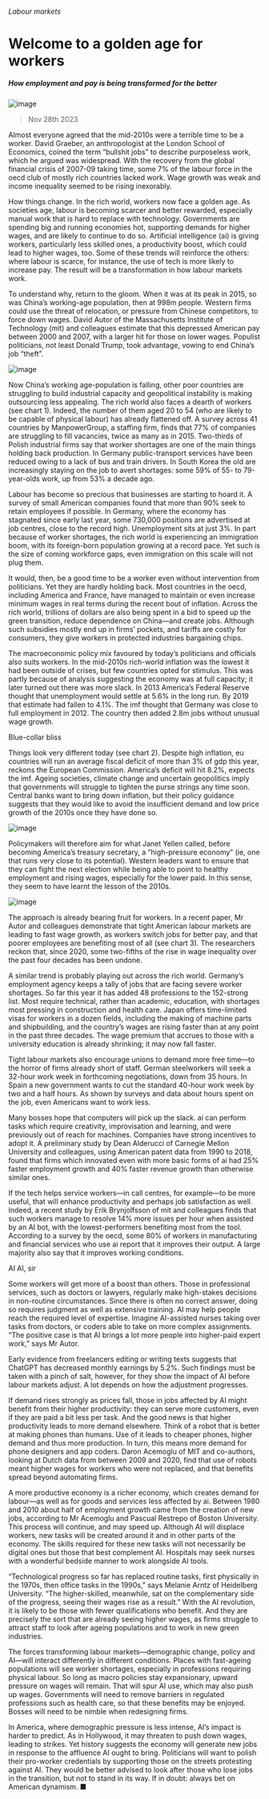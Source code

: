 ###### Labour markets
# Welcome to a golden age for workers 
##### How employment and pay is being transformed for the better 
![image](images/20231202_FND001.jpg) 
> Nov 28th 2023 
Almost everyone agreed that the mid-2010s were a terrible time to be a worker. David Graeber, an anthropologist at the London School of Economics, coined the term “bullshit jobs” to describe purposeless work, which he argued was widespread. With the recovery from the global financial crisis of 2007-09 taking time, some 7% of the labour force in the oecd club of mostly rich countries lacked work. Wage growth was weak and income inequality seemed to be rising inexorably.
How things change. In the rich world, workers now face a golden age. As societies age, labour is becoming scarcer and better rewarded, especially manual work that is hard to replace with technology. Governments are spending big and running economies hot, supporting demands for higher wages, and are likely to continue to do so. Artificial intelligence (ai) is giving workers, particularly less skilled ones, a productivity boost, which could lead to higher wages, too. Some of these trends will reinforce the others: where labour is scarce, for instance, the use of tech is more likely to increase pay. The result will be a transformation in how labour markets work.
To understand why, return to the gloom. When it was at its peak in 2015, so was China’s working-age population, then at 998m people. Western firms could use the threat of relocation, or pressure from Chinese competitors, to force down wages. David Autor of the Massachusetts Institute of Technology (mit) and colleagues estimate that this depressed American pay between 2000 and 2007, with a larger hit for those on lower wages. Populist politicians, not least Donald Trump, took advantage, vowing to end China’s job “theft”. 
![image](images/20231202_FNC568.png) 

Now China’s working age-population is falling, other poor countries are struggling to build industrial capacity and geopolitical instability is making outsourcing less appealing. The rich world also faces a dearth of workers (see chart 1). Indeed, the number of them aged 20 to 54 (who are likely to be capable of physical labour) has already flattened off. A survey across 41 countries by ManpowerGroup, a staffing firm, finds that 77% of companies are struggling to fill vacancies, twice as many as in 2015. Two-thirds of Polish industrial firms say that worker shortages are one of the main things holding back production. In Germany public-transport services have been reduced owing to a lack of bus and train drivers. In South Korea the old are increasingly staying on the job to avert shortages: some 59% of 55- to 79-year-olds work, up from 53% a decade ago. 
Labour has become so precious that businesses are starting to hoard it. A survey of small American companies found that more than 90% seek to retain employees if possible. In Germany, where the economy has stagnated since early last year, some 730,000 positions are advertised at job centres, close to the record high. Unemployment sits at just 3%. In part because of worker shortages, the rich world is experiencing an immigration boom, with its foreign-born population growing at a record pace. Yet such is the size of coming workforce gaps, even immigration on this scale will not plug them.
It would, then, be a good time to be a worker even without intervention from politicians. Yet they are hardly holding back. Most countries in the oecd, including America and France, have managed to maintain or even increase minimum wages in real terms during the recent bout of inflation. Across the rich world, trillions of dollars are also being spent in a bid to speed up the green transition, reduce dependence on China—and create jobs. Although such subsidies mostly end up in firms’ pockets, and tariffs are costly for consumers, they give workers in protected industries bargaining chips. 
The macroeconomic policy mix favoured by today’s politicians and officials also suits workers. In the mid-2010s rich-world inflation was the lowest it had been outside of crises, but few countries opted for stimulus. This was partly because of analysis suggesting the economy was at full capacity; it later turned out there was more slack. In 2013 America’s Federal Reserve thought that unemployment would settle at 5.6% in the long run. By 2019 that estimate had fallen to 4.1%. The imf thought that Germany was close to full employment in 2012. The country then added 2.8m jobs without unusual wage growth.
Blue-collar bliss
Things look very different today (see chart 2). Despite high inflation, eu countries will run an average fiscal deficit of more than 3% of gdp this year, reckons the European Commission. America’s deficit will hit 8.2%, expects the imf. Ageing societies, climate change and uncertain geopolitics imply that governments will struggle to tighten the purse strings any time soon. Central banks want to bring down inflation, but their policy guidance suggests that they would like to avoid the insufficient demand and low price growth of the 2010s once they have done so. 
![image](images/20231202_FNC569.png) 

Policymakers will therefore aim for what Janet Yellen called, before becoming America’s treasury secretary, a “high-pressure economy” (ie, one that runs very close to its potential). Western leaders want to ensure that they can fight the next election while being able to point to healthy employment and rising wages, especially for the lower paid. In this sense, they seem to have learnt the lesson of the 2010s.
![image](images/20231202_FNC562.png) 

The approach is already bearing fruit for workers. In a recent paper, Mr Autor and colleagues demonstrate that tight American labour markets are leading to fast wage growth, as workers switch jobs for better pay, and that poorer employees are benefiting most of all (see chart 3). The researchers reckon that, since 2020, some two-fifths of the rise in wage inequality over the past four decades has been undone. 
A similar trend is probably playing out across the rich world. Germany’s employment agency keeps a tally of jobs that are facing severe worker shortages. So far this year it has added 48 professions to the 152-strong list. Most require technical, rather than academic, education, with shortages most pressing in construction and health care. Japan offers time-limited visas for workers in a dozen fields, including the making of machine parts and shipbuilding, and the country’s wages are rising faster than at any point in the past three decades. The wage premium that accrues to those with a university education is already shrinking; it may now fall faster. 
Tight labour markets also encourage unions to demand more free time—to the horror of firms already short of staff. German steelworkers will seek a 32-hour work week in forthcoming negotiations, down from 35 hours. In Spain a new government wants to cut the standard 40-hour work week by two and a half hours. As shown by surveys and data about hours spent on the job, even Americans want to work less.
Many bosses hope that computers will pick up the slack. ai can perform tasks which require creativity, improvisation and learning, and were previously out of reach for machines. Companies have strong incentives to adopt it. A preliminary study by Dean Alderucci of Carnegie Mellon University and colleagues, using American patent data from 1990 to 2018, found that firms which innovated even with more basic forms of ai had 25% faster employment growth and 40% faster revenue growth than otherwise similar ones. 
If the tech helps service workers—in call centres, for example—to be more useful, that will enhance productivity and perhaps job satisfaction as well. Indeed, a recent study by Erik Brynjolfsson of mit and colleagues finds that such workers manage to resolve 14% more issues per hour when assisted by an AI bot, with the lowest-performers benefiting most from the tool. According to a survey by the oecd, some 80% of workers in manufacturing and financial services who use ai report that it improves their output. A large majority also say that it improves working conditions.
AI AI, sir
Some workers will get more of a boost than others. Those in professional services, such as doctors or lawyers, regularly make high-stakes decisions in non-routine circumstances. Since there is often no correct answer, doing so requires judgment as well as extensive training. AI may help people reach the required level of expertise. Imagine AI-assisted nurses taking over tasks from doctors, or coders able to take on more complex assignments. “The positive case is that AI brings a lot more people into higher-paid expert work,” says Mr Autor. 
Early evidence from freelancers editing or writing texts suggests that ChatGPT has decreased monthly earnings by 5.2%. Such findings must be taken with a pinch of salt, however, for they show the impact of AI before labour markets adjust. A lot depends on how the adjustment progresses.
If demand rises strongly as prices fall, those in jobs affected by AI might benefit from their higher productivity: they can serve more customers, even if they are paid a bit less per task. And the good news is that higher productivity leads to more demand elsewhere. Think of a robot that is better at making phones than humans. Use of it leads to cheaper phones, higher demand and thus more production. In turn, this means more demand for phone designers and app coders. Daron Acemoglu of MIT and co-authors, looking at Dutch data from between 2009 and 2020, find that use of robots meant higher wages for workers who were not replaced, and that benefits spread beyond automating firms. 
A more productive economy is a richer economy, which creates demand for labour—as well as for goods and services less affected by ai. Between 1980 and 2010 about half of employment growth came from the creation of new jobs, according to Mr Acemoglu and Pascual Restrepo of Boston University. This process will continue, and may speed up. Although AI will displace workers, new tasks will be created around it and in other parts of the economy. The skills required for these new tasks will not necessarily be digital ones but those that best complement AI. Hospitals may seek nurses with a wonderful bedside manner to work alongside AI tools. 
“Technological progress so far has replaced routine tasks, first physically in the 1970s, then office tasks in the 1990s,” says Melanie Arntz of Heidelberg University. “The higher-skilled, meanwhile, sat on the complementary side of the progress, seeing their wages rise as a result.” With the AI revolution, it is likely to be those with fewer qualifications who benefit. And they are precisely the sort that are already seeing higher wages, as firms struggle to attract staff to look after ageing populations and to work in new green industries. 
The forces transforming labour markets—demographic change, policy and AI—will interact differently in different conditions. Places with fast-ageing populations will see worker shortages, especially in professions requiring physical labour. So long as macro policies stay expansionary, upward pressure on wages will remain. That will spur AI use, which may also push up wages. Governments will need to remove barriers in regulated professions such as health care, so that these benefits may be enjoyed. Bosses will need to be nimble when redesigning firms.
In America, where demographic pressure is less intense, AI’s impact is harder to predict. As in Hollywood, it may threaten to push down wages, leading to strikes. Yet history suggests the economy will generate new jobs in response to the affluence AI ought to bring. Politicians will want to polish their pro-worker credentials by supporting those on the streets protesting against AI. They would be better advised to look after those who lose jobs in the transition, but not to stand in its way. If in doubt: always bet on American dynamism. ■

